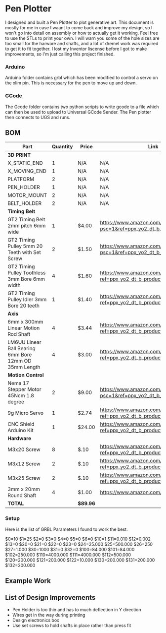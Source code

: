 # Pen Plotter
I designed and built a Pen Plotter to plot generative art. This document is mostly for me in case I waant to come back and improve my design, so I won't go into detail on assembly or how to actually get it working. Feel free to use the STLs to print your own. I will warn you some of the hole sizes are too small for the harware and shafts, and a lot of dremel work was required to get it to fit together. I lost my Inventor liscense before I got to make improvements, so I'm just calling this project finished.
### Arduino
Arduino folder contains grbl which has been modified to control a servo on the xlim pin. This is necessary for the pen to move up and down.
### GCode
The Gcode folder contains two python scripts to write gcode to a file which can then be used to upload to Universal GCode Sender. The Pen plotter then connects to UGS and runs.




## BOM
Part | Quantity | Price | Link
----- | ------- | ------- | ------
**3D PRINT**| | |
X_STATIC_END | 1 | N/A | N/A
X_MOVING_END | 1 | N/A | N/A
PLATFORM | 2 | N/A | N/A
PEN_HOLDER | 1 | N/A | N/A
MOTOR_MOUNT | 2 | N/A | N/A
BELT_HOLDER | 2 | N/A | N/A
**Timing Belt**| | |
GT2 Timing Belt 2mm pitch 6mm wide | 1 | $4.00 | https://www.amazon.com/dp/B0776KXY8G?psc=1&ref=ppx_yo2_dt_b_product_details
GT2 Timing Pulley 5mm 20 Teeth with Set Screw | 2 | $1.50 | https://www.amazon.com/dp/B0776KXY8G?psc=1&ref=ppx_yo2_dt_b_product_details
GT2 Timing Pulley Toothless 3mm Bore 6mm width | 4 | $1.60 | https://www.amazon.com/dp/B01H3FNZ4M?ref=ppx_yo2_dt_b_product_details&th=1
GT2 Timing Pulley Idler 3mm Bore 20 teeth| 1 | $1.40 | https://www.amazon.com/dp/B01H3DSGAC?ref=ppx_yo2_dt_b_product_details&th=1
**Axis** | | |
6mm x 300mm Linear Motion Rod Shaft | 4 | $3.44 | https://www.amazon.com/dp/B08HYF2WPX?ref=ppx_yo2_dt_b_product_details&th=1
LM6UU Linear Ball Bearing 6mm Bore 12mm OD 35mm Length | 4 | $3.00 | https://www.amazon.com/dp/B08NYJ72Z2?ref=ppx_yo2_dt_b_product_details&th=1
**Motion Control**| | |
Nema 17 Stepper Motor 45Ncm 1.8 degree | 2 | $9.00 | https://www.amazon.com/dp/B074T9ZZFJ?psc=1&ref=ppx_yo2_dt_b_product_details
9g Micro Servo | 1 | $2.74 | https://www.amazon.com/dp/B07MLR1498?ref=ppx_yo2_dt_b_product_details&th=1
CNC Shield Arduino Kit | 1 | $24.00 | https://www.amazon.com/dp/B06XHKSVTG?ref=ppx_yo2_dt_b_product_details&th=1
**Hardware**| | |
M3x20 Screw | 8 | $.10 | https://www.amazon.com/dp/B01NBOCXHE?ref=ppx_yo2_dt_b_product_details&th=1
M3x12 Screw | 2 | $.10 | https://www.amazon.com/dp/B01NBOCXHE?ref=ppx_yo2_dt_b_product_details&th=1
M3x25 Screw | 2 | $.10 | https://www.amazon.com/dp/B01NBOCXHE?ref=ppx_yo2_dt_b_product_details&th=1
3mm x 20mm Round Shaft | 4 | $1.00 | https://www.amazon.com/dp/B07JNP45G9?
**TOTAL**| |**$89.96**|

### Setup
Here is the list of GRBL Parameters I found to work the best.

$0=10
$1=25
$2=0
$3=0
$4=0
$5=0
$6=0
$10=1
$11=0.010
$12=0.002
$13=0
$20=0
$21=0
$22=0
$23=0
$24=25.000
$25=500.000
$26=250
$27=1.000
$30=1000
$31=0
$32=0
$100=84.000
$101=84.000
$102=250.000
$110=4000.000
$111=4000.000
$112=500.000
$120=200.000
$121=200.000
$122=10.000
$130=200.000
$131=200.000
$132=200.000

## Example Work

## List of Design Improvements
- Pen Holder is too thin and has to much deflection in Y direction  
- Wires get in the way during printing  
- Design electronics box  
- Use set screws to hold shafts in place rather than press fit  


